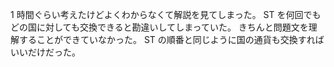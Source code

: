1 時間ぐらい考えたけどよくわからなくて解説を見てしまった。
ST を何回でもどの国に対しても交換できると勘違いしてしまっていた。
きちんと問題文を理解することができていなかった。
ST の順番と同じように国の通貨も交換すればいいだけだった。
